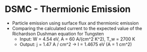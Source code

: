 # DSMC - Thermionic Emission
* Particle emission using surface flux and thermionic emission
* Comparing the calculated current to the expected value of the Richardson Dushman equation for Tungsten
  * Input: W = 4.54 eV, A = 60 A/(cm^2 K^2), T_w = 2700 K
  * Output: j = 1.47 A / cm^2 -> I = 1.4675 eV (A = 1 cm^2)
